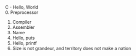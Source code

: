 C - Hello, World                                                                                                                                 
0. Preprocessor                                                                                                                          
1. Compiler                                                                                                                              
2. Assembler                                                                                                                             
3. Name                                                                                                                                  
4. Hello, puts                                                                                                                           
5. Hello, printf                                                                                                                         
6. Size is not grandeur, and territory does not make a nation                   
